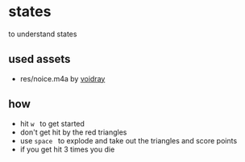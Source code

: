 # states

to understand states

## used assets

* res/noice.m4a by [voidray](https://twitter.com/nVoidRayy)

## how

* hit ```w ``` to get started
* don't get hit by the red triangles
* use ```space ``` to explode and take out the triangles and score points
* if you get hit 3 times you die
